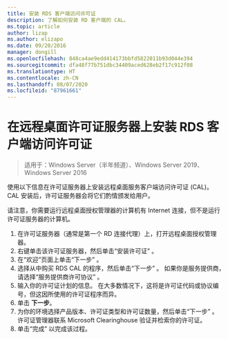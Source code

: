 ```yaml
---
title: 安装 RDS 客户端访问许可证
description: 了解如何安装 RD 客户端的 CAL。
ms.topic: article
author: lizap
ms.author: elizapo
ms.date: 09/20/2016
manager: dongill
ms.openlocfilehash: 848ca4ae9edd414173bbfd5822011b93d044e394
ms.sourcegitcommit: dfa48f77b751dbc34409aced628eb2f17c912f08
ms.translationtype: HT
ms.contentlocale: zh-CN
ms.lasthandoff: 08/07/2020
ms.locfileid: "87961661"
---
```

# <a name="install-rds-client-access-licenses-on-the-remote-desktop-license-server"></a>在远程桌面许可证服务器上安装 RDS 客户端访问许可证

>适用于：Windows Server（半年频道）、Windows Server 2019、Windows Server 2016

使用以下信息在许可证服务器上安装远程桌面服务客户端访问许可证 (CAL)。 CAL 安装后，许可证服务器会将它们酌情颁发给用户。

请注意，你需要运行远程桌面授权管理器的计算机有 Internet 连接，但不是运行许可证服务器的计算机。

1. 在许可证服务器（通常是第一个 RD 连接代理）上，打开远程桌面授权管理器。
2. 右键单击该许可证服务器，然后单击“安装许可证”  。
3. 在“欢迎”页面上单击“下一步”  。
4. 选择从中购买 RDS CAL 的程序，然后单击“下一步”  。 如果你是服务提供商，请选择“服务提供商许可协议”  。
5. 输入你的许可证计划的信息。 在大多数情况下，这将是许可证代码或协议编号，但这因所使用的许可证程序而异。
6. 单击 **下一步**。
7. 为你的环境选择产品版本、许可证类型和许可证数量，然后单击“下一步”  。 许可证管理器联系 Microsoft Clearinghouse 验证并检索你的许可证。
8.  单击“完成”  以完成该过程。